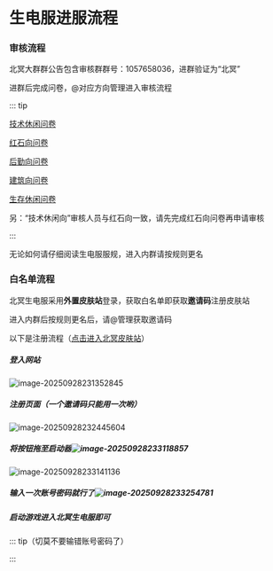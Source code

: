 # 生电服进服流程

### 审核流程

北冥大群群公告包含审核群群号：1057658036，进群验证为“北冥”

进群后完成问卷，@对应方向管理进入审核流程

::: tip

[技术休闲问卷](https://f.wps.cn/g/ugohPtsk/)

[红石向问卷](https://f.wps.cn/g/6GeGcmVi/)

[后勤向问卷](https://f.wps.cn/g/VhR5btty/)

[建筑向问卷](https://f.wps.cn/g/itToWNKF/)

[生存休闲问卷](https://f.wps.cn/g/A0CmGKom/)

另：“技术休闲向”审核人员与红石向一致，请先完成红石向问卷再申请审核

:::

无论如何请仔细阅读生电服服规，进入内群请按规则更名

### 白名单流程

北冥生电服采用**外置皮肤站**登录，获取白名单即获取**邀请码**注册皮肤站

进入内群后按规则更名后，请@管理获取邀请码

以下是注册流程（[点击进入北冥皮肤站](https://skinserver.beiming.games)）

##### 登入网站

![image-20250928231352845](https://bu.dusays.com/2025/09/28/68d950b8bf9fa.webp)

##### 注册页面（一个邀请码只能用一次哟）

![image-20250928232445604](https://bu.dusays.com/2025/09/28/68d9533d12a4c.webp)

##### 将按钮拖至启动器![image-20250928233118857](https://bu.dusays.com/2025/09/28/68d954c67f376.webp)

![image-20250928233141136](https://bu.dusays.com/2025/09/28/68d954dc8b459.webp)

##### 输入一次账号密码就行了![image-20250928233254781](https://bu.dusays.com/2025/09/28/68d9552658fa2.webp)

##### 启动游戏进入北冥生电服即可

::: tip（切莫不要输错账号密码了）

:::
